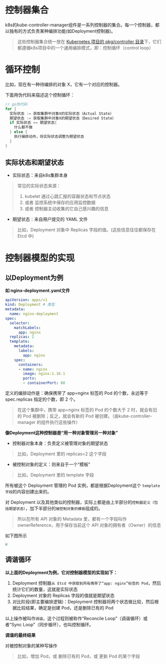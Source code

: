 # 控制器集合

k8s的kube-controller-manager组件是一系列控制器的集合。每一个控制器，都以独有的方式负责某种编排功能(如Deployment控制器)。

> 这些控制器集合统一放在 [Kubernetes 项目的 pkg/controller 目录](https://github.com/kubernetes/kubernetes/tree/master/pkg/controller)下，它们都遵循k8s项目中的一个通用编排模式，即：控制循环（control loop）



# 循环控制

比如，现在有一种待编排的对象 X，它有一个对应的控制器。



下面用伪代码来描述这个控制循环：

```go
// go伪代码
for {
  实际状态 := 获取集群中对象X的实际状态（Actual State）
  期望状态 := 获取集群中对象X的期望状态（Desired State）
  if 实际状态 == 期望状态{
    什么都不做
  } else {
    执行编排动作，将实际状态调整为期望状态
  }
}
```



## 实际状态和期望状态

* 实际状态：来自k8s集群本身

> 常见的实际状态来源：
>
> 1. kubelet 通过心跳汇报的容器状态和节点状态
> 2. 或者 监控系统中保存的应用监控数据
> 3. 或者 控制器主动收集的它自己感兴趣的信息



* 期望状态：来自用户提交的 YAML 文件

> 比如，Deployment 对象中 Replicas 字段的值。(这些信息往往都保存在 Etcd 中)



# 控制器模型的实现

## 以Deployment为例

**如 nginx-deployment.yaml文件**

```yaml
apiVersion: apps/v1
kind: Deployment # 类型
metadata:
  name: nginx-deployment
spec:
  selector:
    matchLabels:
      app: nginx
  replicas: 2
  template:
    metadata:
      labels:
        app: nginx
    spec:
      containers:
      - name: nginx
        image: nginx:1.16.1
        ports:
        - containerPort: 80
```

定义的编排动作是：确保携带了 app=nginx 标签的 Pod 的个数，永远等于 spec.replicas 指定的个数，即 2 个。

> 在这个集群中，携带 app=nginx 标签的 Pod 的个数大于 2 时，就会有旧的 Pod 被删除；反之，就会有新的 Pod 被创建。（由kube-controller-manager 的组件执行这些操作）



**像Deployment这种控制器是“用一种对象管理另一种对象”**

* 控制器对象本身：负责定义被管理对象的期望状态

> 比如，Deployment 里的 replicas=2 这个字段

* 被控制对象的定义：则来自于一个“模板”

> 比如，Deployment 里的 template 字段



所有被这个 Deployment 管理的 Pod 实例，都是根据Deployment这个 `template 字段`的内容创建出来的。



对 Deployment 以及其他类似的控制器，实际上都是由上半部分的`控制器定义（包括期望状态）`，加下半部分的`被控制对象的模板`组成的。

> 所以在所有 API 对象的 Metadata 里，都有一个字段叫作 ownerReference，用于保存当前这个 API 对象的拥有者（Owner）的信息



如下图所示

<img src="https://gitee.com/sinkhaha/picture/raw/master/img/CICD/20220419210818.png" style="zoom:50%;" />





## 调谐循环

**以上面的Deployment为例，它对控制器模型的实现如下：**

1. Deployment 控制器`从 Etcd 中获取到所有携带了“app: nginx”标签的 Pod`，然后统计它们的数量，这就是实际状态
2. Deployment 对象的 Replicas 字段的值就是期望状态
3. 对比阶段(即主要编排逻辑)：Deployment 控制器将两个状态做比较，然后根据比较结果，确定是创建 Pod，还是删除已有的 Pod



以上操作被叫作`调谐`，这个过程则被称作“Reconcile Loop”（调谐循环）或者“Sync Loop”（同步循环），也叫控制循环。



**调谐的最终结果**

对被控制对象的某种写操作

> 比如，增加 Pod，或 删除已有的 Pod，或 更新 Pod 的某个字段





